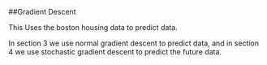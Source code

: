 ##Gradient Descent

This Uses the boston housing data to predict data.

In section 3 we use normal gradient descent to predict data, and in section 4 we use stochastic gradient descent to predict the future data.  
